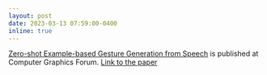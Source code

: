 ```yaml
---
layout: post
date: 2023-03-13 07:59:00-0400
inline: true
---
```


[Zero-shot Example-based Gesture Generation from Speech](https://github.com/ubisoft/ubisoft-laforge-ZeroEGGS) is published at Computer Graphics Forum. [Link to the paper](https://onlinelibrary.wiley.com/doi/full/10.1111/cgf.14734)